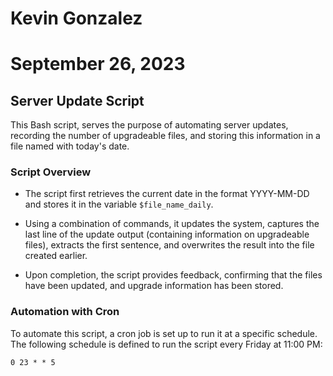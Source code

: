 # Kevin Gonzalez
# September 26, 2023

## Server Update Script

This Bash script, serves the purpose of automating server updates, recording the number of upgradeable files, and storing this information in a file named with today's date.

### Script Overview

- The script first retrieves the current date in the format YYYY-MM-DD and stores it in the variable `$file_name_daily`.

- Using a combination of commands, it updates the system, captures the last line of the update output (containing information on upgradeable files), extracts the first sentence, and overwrites the result into the file created earlier.

- Upon completion, the script provides feedback, confirming that the files have been updated, and upgrade information has been stored.

### Automation with Cron

To automate this script, a cron job is set up to run it at a specific schedule. The following schedule is defined to run the script every Friday at 11:00 PM:

```cron
0 23 * * 5

